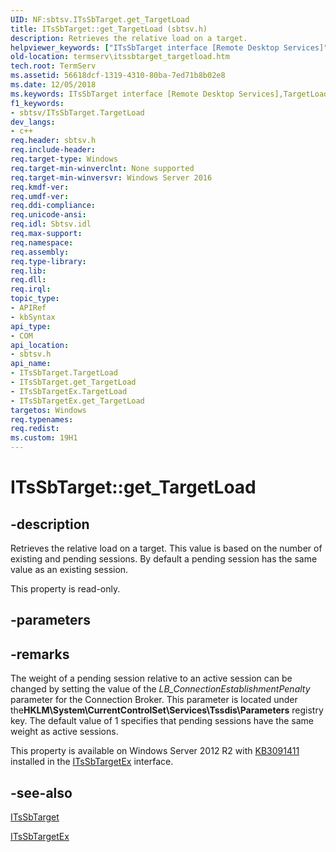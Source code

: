 ```yaml
---
UID: NF:sbtsv.ITsSbTarget.get_TargetLoad
title: ITsSbTarget::get_TargetLoad (sbtsv.h)
description: Retrieves the relative load on a target.helpviewer_keywords: ["ITsSbTarget interface [Remote Desktop Services]","TargetLoad property","ITsSbTarget.TargetLoad","ITsSbTarget.get_TargetLoad","ITsSbTarget::TargetLoad","ITsSbTarget::get_TargetLoad","ITsSbTargetEx interface [Remote Desktop Services]","TargetLoad property","ITsSbTargetEx.TargetLoad","ITsSbTargetEx::get_TargetLoad","TargetLoad property [Remote Desktop Services]","TargetLoad property [Remote Desktop Services]","ITsSbTarget interface","TargetLoad property [Remote Desktop Services]","ITsSbTargetEx interface","get_TargetLoad","sbtsv/ITsSbTarget::TargetLoad","sbtsv/ITsSbTarget::get_TargetLoad","sbtsv/ITsSbTargetEx::TargetLoad","sbtsv/ITsSbTargetEx::get_TargetLoad","termserv.itssbtarget_targetload"]
old-location: termserv\itssbtarget_targetload.htm
tech.root: TermServ
ms.assetid: 56618dcf-1319-4310-80ba-7ed71b8b02e8
ms.date: 12/05/2018
ms.keywords: ITsSbTarget interface [Remote Desktop Services],TargetLoad property, ITsSbTarget.TargetLoad, ITsSbTarget.get_TargetLoad, ITsSbTarget::TargetLoad, ITsSbTarget::get_TargetLoad, ITsSbTargetEx interface [Remote Desktop Services],TargetLoad property, ITsSbTargetEx.TargetLoad, ITsSbTargetEx::get_TargetLoad, TargetLoad property [Remote Desktop Services], TargetLoad property [Remote Desktop Services],ITsSbTarget interface, TargetLoad property [Remote Desktop Services],ITsSbTargetEx interface, get_TargetLoad, sbtsv/ITsSbTarget::TargetLoad, sbtsv/ITsSbTarget::get_TargetLoad, sbtsv/ITsSbTargetEx::TargetLoad, sbtsv/ITsSbTargetEx::get_TargetLoad, termserv.itssbtarget_targetload
f1_keywords:
- sbtsv/ITsSbTarget.TargetLoad
dev_langs:
- c++
req.header: sbtsv.h
req.include-header: 
req.target-type: Windows
req.target-min-winverclnt: None supported
req.target-min-winversvr: Windows Server 2016
req.kmdf-ver: 
req.umdf-ver: 
req.ddi-compliance: 
req.unicode-ansi: 
req.idl: Sbtsv.idl
req.max-support: 
req.namespace: 
req.assembly: 
req.type-library: 
req.lib: 
req.dll: 
req.irql: 
topic_type:
- APIRef
- kbSyntax
api_type:
- COM
api_location:
- sbtsv.h
api_name:
- ITsSbTarget.TargetLoad
- ITsSbTarget.get_TargetLoad
- ITsSbTargetEx.TargetLoad
- ITsSbTargetEx.get_TargetLoad
targetos: Windows
req.typenames: 
req.redist: 
ms.custom: 19H1
---
```


# ITsSbTarget::get_TargetLoad


## -description


Retrieves the relative load on a target. This value is based on the number of existing and pending sessions. By default a pending session has the same value as an existing session.

This property is read-only.


## -parameters


## -remarks



The weight of a pending session relative to an active session can be changed by setting the value of the <i>LB_ConnectionEstablishmentPenalty</i> parameter for the Connection Broker. This parameter is located under the<b>HKLM\System\CurrentControlSet\Services\Tssdis\Parameters</b> registry key. The default value of 1 specifies that pending sessions have the same weight as active sessions.

This property is available on Windows Server 2012 R2 with <a href="https://support.microsoft.com/help/3091411/user-connection-fails-when-many-connections-are-made-to-windows-server">KB3091411</a> installed in the <a href="https://docs.microsoft.com/windows/desktop/TermServ/itssbtargetex">ITsSbTargetEx</a> interface.




## -see-also




<a href="https://docs.microsoft.com/windows/desktop/api/sbtsv/nn-sbtsv-itssbtarget">ITsSbTarget</a>



<a href="https://docs.microsoft.com/windows/desktop/TermServ/itssbtargetex">ITsSbTargetEx</a>
 

 

